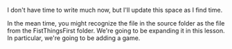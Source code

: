 I don't have time to write much now, but I'll update this space as I find time.

In the mean time, you might recognize the file in the source folder as the file from the FistThingsFirst folder.  We're going to be expanding it in this lesson.  In particular, we're going to be adding a game.
